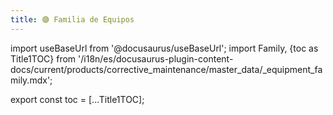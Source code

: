 ```yaml
---
title: 🟣 Familia de Equipos
---
```


import useBaseUrl from '@docusaurus/useBaseUrl'; 
import Family, {toc as Title1TOC} from '/i18n/es/docusaurus-plugin-content-docs/current/products/corrective_maintenance/master_data/_equipment_family.mdx'; 

<Family/>

export const toc = [...Title1TOC];